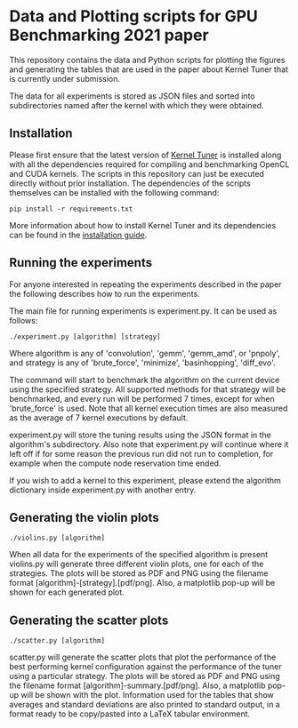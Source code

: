 # Data and Plotting scripts for GPU Benchmarking 2021 paper

This repository contains the data and Python scripts for plotting the figures and generating the tables that are used in the paper about Kernel Tuner 
that is currently under submission.

The data for all experiments is stored as JSON files and sorted into subdirectories named after the kernel with which they were obtained.

## Installation

Please first ensure that the latest version of [Kernel Tuner](https://github.com/benvanwerkhoven/kernel_tuner) is installed along with all the dependencies 
required for compiling and benchmarking OpenCL and CUDA kernels. The scripts in this repository can just be executed directly without prior installation. The 
dependencies of the scripts themselves can be installed with the following command:

```
pip install -r requirements.txt

```

More information about how to install Kernel Tuner and its dependencies can be found in the [installation 
guide](http://benvanwerkhoven.github.io/kernel_tuner/install.html).


## Running the experiments

For anyone interested in repeating the experiments described in the paper the following describes how to run the experiments.

The main file for running experiments is experiment.py. It can be used as follows:

```
./experiment.py [algorithm] [strategy]
```

Where algorithm is any of 'convolution', 'gemm', 'gemm_amd', or 'pnpoly', and strategy is any of 'brute_force', 'minimize', 'basinhopping', 'diff_evo'.

The command will start to benchmark the algorithm on the current device using the specified strategy. All supported methods for that strategy will be 
benchmarked, and every run will be performed 7 times, except for when 'brute_force' is used. Note that all kernel execution times are also measured as the
average of 7 kernel executions by default.

experiment.py will store the tuning results using the JSON format in the algorithm's subdirectory. Also note that experiment.py will continue where it left off 
if for some reason the previous run did not run to completion, for example when the compute node reservation time ended.

If you wish to add a kernel to this experiment, please extend the algorithm dictionary inside experiment.py with another entry.


## Generating the violin plots

```
./violins.py [algorithm]
```

When all data for the experiments of the specified algorithm is present violins.py will generate three different violin plots, one for each of the strategies.
The plots will be stored as PDF and PNG using the filename format [algorithm]-[strategy].[pdf/png]. Also, a matplotlib pop-up will be shown
for each generated plot.

## Generating the scatter plots

```
./scatter.py [algorithm]
```

scatter.py will generate the scatter plots that plot the performance of the best performing kernel configuration against the performance of the tuner using a 
particular strategy. The plots will be stored as PDF and PNG using the filename format [algorithm]-summary.[pdf/png]. Also, a matplotlib pop-up will be shown 
with the plot. Information used for the tables that show averages and standard deviations are also printed to standard output, in a format ready to be 
copy/pasted into a LaTeX tabular environment.
